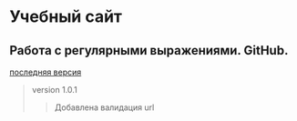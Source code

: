 # Учебный сайт
## Работа с регулярными выражениями. GitHub.
[последняя версия](https://snowsergo.github.io "нажми на ссылку")
> version 1.0.1 
>>  Добавлена валидация url


